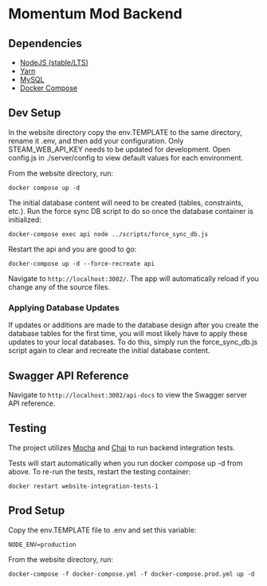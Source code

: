 # Momentum Mod Backend

## Dependencies
* [NodeJS (stable/LTS)](https://nodejs.org/en/download/)
* [Yarn](https://yarnpkg.com/en/)
* [MySQL](https://dev.mysql.com/downloads/mysql/)
* [Docker Compose](https://docs.docker.com/compose/install/)

## Dev Setup
In the website directory copy the env.TEMPLATE to the same directory, rename it .env, and then add your configuration. Only STEAM_WEB_API_KEY needs to be updated for development. Open config.js in ./server/config to view default values for each environment.

From the website directory, run:
```
docker compose up -d
```
The initial database content will need to be created (tables, constraints, etc.). Run the force sync DB script to do so once the database container is initialized:
```
docker-compose exec api node ../scripts/force_sync_db.js
```
Restart the api and you are good to go:
```
docker-compose up -d --force-recreate api
```
Navigate to `http://localhost:3002/`. The app will automatically reload if you change any of the source files.

### Applying Database Updates
If updates or additions are made to the database design after you create the database tables for the first time, you will most likely have to apply these updates to your local databases. To do this, simply run the force_sync_db.js script again to clear and recreate the initial database content.
## Swagger API Reference

Navigate to `http://localhost:3002/api-docs` to view the Swagger server API reference.

## Testing
The project utilizes [Mocha](https://mochajs.org/) and [Chai](https://www.chaijs.com/) to run backend integration tests.

Tests will start automatically when you run docker compose up -d from above. To re-run the tests, restart the testing container:
```
docker restart website-integration-tests-1
```

## Prod Setup
Copy the env.TEMPLATE file to .env and set this variable:
```
NODE_ENV=production
```
From the website directory, run:
```
docker-compose -f docker-compose.yml -f docker-compose.prod.yml up -d
```
